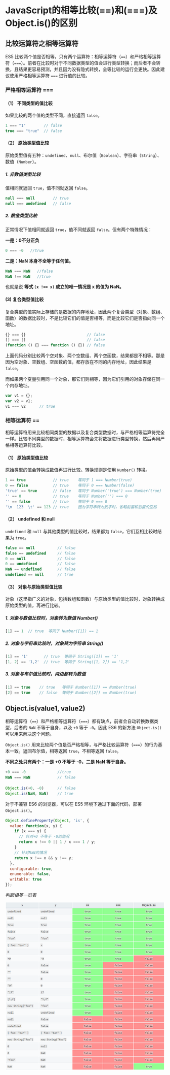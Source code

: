 # JavaScript的相等比较(==)和(===)及Object.is()的区别

## 比较运算符之相等运算符

ES5 比较两个值是否相等，只有两个运算符：相等运算符（`==`）和严格相等运算符（`===`）。前者在比较时对于不同数据类型的值会进行类型转换；而后者不会转换，且结果更容易预测，并且因为没有隐式转换，全等比较的运行会更快。因此建议使用严格相等运算符 `===` 进行值的比较。

### 严格相等运算符 ===

#### （1） 不同类型的值比较

如果比较的两个值的类型不同，直接返回 `false`。

```js
1 === "1"        // false
true === "true"  // false
```

#### （2） 原始类型值比较

原始类型值有五种：`undefined`、`null`、布尔值（`Boolean`）、字符串（`String`）、数值（`Number`）。

##### 1. 非数值类型比较

值相同就返回 `true`，值不同就返回 `false`。

```js
null === null        // true
null === undefined   // false
```

##### 2. 数值类型比较

正常情况下值相同就返回 `true`，值不同就返回 `false`。但有两个特殊情况：

**一是：0不分正负**

```js
0 === -0   //true
```

**二是：NaN 本身不全等于任何值。**

```js
NaN === NaN   //false
NaN !== NaN   //true
```

也就是说 **等式 `(x !== x)` 成立的唯一情况是 x 的值为 NaN。**

#### (3) 复合类型值比较

复合类型的值实际上存储的是数据的内存地址，因此两个复合类型（对象、数组、函数）的数据比较时，不是比较它们的值是否相等，而是比较它们是否指向同一个地址。

```js
{} === {}                           // false
[] === []                           // false
(function () {} === function () {}) // false
```

上面代码分别比较两个空对象、两个空数组、两个空函数，结果都是不相等。那是因为空对象、空数组、空函数的值，都存放在不同的内存地址，因此结果是 `false`。

而如果两个变量引用同一个对象，那它们则相等，因为它们引用的对象存储在同一个内存地址。

```js
var v1 = {};
var v2 = v1;
v1 === v2      // true
```

### 相等运算符 ==

相等运算符用来比较相同类型的数据以及复合类型数据时，与严格相等运算符完全一样。比较不同类型的数据时，相等运算符会先将数据进行类型转换，然后再用严格相等运算符比较。

#### （1） 原始类型值比较

原始类型的值会转换成数值再进行比较。转换规则是使用 `Number()` 转换。

```js
1 == true            // true    等同于 1 === Number(true)
0 == false           // true    等同于 0 === Number(false)
'true' == true       // false   等同于 Number('true') === Number(true)
'' == 0              // true    等同于 Number('') === 0
'' == false          // true    等同于 0 === 0
'\n  123  \t' == 123 // true    因为字符串转为数字时，省略前置和后置的空格
```

#### （2） undefined 和 null

`undefined` 和 `null` 与其他类型的值比较时，结果都为 `false`，它们互相比较时结果为 `true`。

```js
false == null          // false
false == undefined     // false
0 == null              // false
0 == undefined         // false
NaN == undefined       // false
undefined == null      // true
```

#### （3） 对象与原始类型值比较

对象（这里指广义的对象，包括数组和函数）与原始类型的值比较时，对象转换成原始类型的值，再进行比较。

##### 1. 对象与数值比较时，对象转为数值 Number()

```js
[1] == 1  // true  等同于 Number([1]) == 1
```

##### 2. 对象与字符串比较时，对象转为字符串 String()

```js
[1] == '1'       // true  等同于 String([1]) == '1'
[1, 2] == '1,2'  // true  等同于 String([1, 2]) == '1,2'
```

##### 3. 对象与布尔值比较时，两边都转为数值

```js
[1] == true    // true   等同于 Number([1]) == Number(true)
[2] == true    // false  等同于 Number([2]) == Number(true)
```
    
## Object.is(value1, value2)

相等运算符（`==`）和严格相等运算符（`===`）都有缺点，前者会自动转换数据类型，后者的 `NaN` 不等于自身，以及 `+0` 等于 `-0`。因此 ES6 的新方法 `Object.is()` 可以用来解决这个问题。

`Object.is()` 用来比较两个值是否严格相等，与严格比较运算符（`===`）的行为基本一致。返回布尔值，相等返回 `true`，不相等返回 `false`。

**不同之处只有两个：一是 +0 不等于 -0，二是 NaN 等于自身。**

```js
+0 === -0              //true
NaN === NaN            // false

Object.is(+0, -0)      // false
Object.is(NaN, NaN)    // true
```

对于不兼容 ES6 的浏览器，可以在 ES5 环境下通过下面的代码，部署 `Object.is()`。

```js
Object.defineProperty(Object, 'is', {
  value: function(x, y) {
    if (x === y) {
      // 针对+0 不等于 -0的情况
      return x !== 0 || 1 / x === 1 / y;
    }
    // 针对NaN的情况
    return x !== x && y !== y;
  },
  configurable: true,
  enumerable: false,
  writable: true
});
```

*判断相等一览表*

<img src="img/comparison.png"  width="750px" alt="判断相等一览表">
